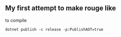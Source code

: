 ## My first attempt to make rouge like
to compile
```
dotnet publish -c release -p:PublishAOT=true
```
